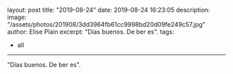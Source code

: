 layout: post
title: "2019-08-24"
date: 2019-08-24 16:23:05
description: 
image: "/assets/photos/201908/3dd3964fb61cc9998bd20d09fe249c57.jpg"
author: Elise Plain
excerpt: &#34;Días buenos. De ber es&#34;.
tags: 
  - all
---

&#34;Días buenos. De ber es&#34;.
<p></p>
